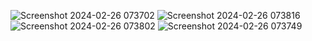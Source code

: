 ![Screenshot 2024-02-26 073702](https://github.com/apham00/ATM/assets/93849753/22bee3b8-af1a-43e4-89ec-2917a749d5fe)
![Screenshot 2024-02-26 073816](https://github.com/apham00/ATM/assets/93849753/2cde7486-c450-48f0-a86d-4e827e14c3bb)
![Screenshot 2024-02-26 073802](https://github.com/apham00/ATM/assets/93849753/22cb6f92-5c01-44e8-929e-589fc77c5e25)
![Screenshot 2024-02-26 073749](https://github.com/apham00/ATM/assets/93849753/52c97eaf-1510-41cc-8e2c-039f70aafb0b)
